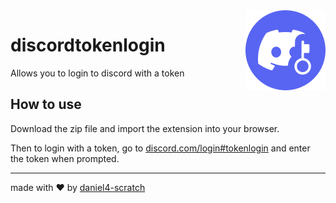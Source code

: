 <img src="icons/icon128.png" align="right">

# discordtokenlogin
Allows you to login to discord with a token

## How to use
Download the zip file and import the extension into your browser.

Then to login with a token, go to <a href="https://discord.com/login#tokenlogin" target="_blank">discord.com/login#tokenlogin</a> and enter the token when prompted.

-------
made with ❤️ by [daniel4-scratch](https://github.com/danie4-scratch)